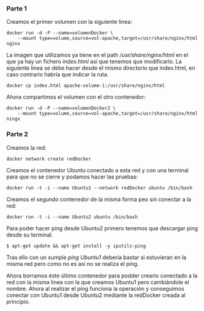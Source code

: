 ### Parte 1
Creamos el primer volumen con la siguiente linea:

```
docker run -d -P --name=volumenDocker \
    --mount type=volume,source=vol-apache,target=/usr/share/nginx/html nginx
```

La imagen que utilizamos ya tiene en el path */usr/share/nginx/html* en el que ya hay un fichero *index.html* así que tenemos que modificarlo. La siguiente linea se debe hacer desde el mismo directorio que index.html, en caso contrario habría que indicar la ruta.

```
docker cp index.html apache-volume-1:/usr/share/nginx/html
```

Ahora compartimos el volumen con el otro contenedor:

```
docker run -d -P --name=volumenDocker2 \
    --mount type=volume,source=vol-apache,target=/usr/share/nginx/html ningx
```

### Parte 2
Creamos la red:

```
docker network create redDocker
```

Creamos el contenedor Ubuntu conectado a esta red y con una terminal para que no se cierre y podamos hacer las pruebas:

```
docker run -t -i --name Ubuntu1 --network redDocker ubuntu /bin/bash
```

Creamos el segundo contenedor de la misma forma peo sin conectar a la red:

```
docker run -t -i --name Ubuntu2 ubuntu /bin/bash
```

Para poder hacer ping desde Ubuntu2 primero tenemos que descargar ping desde su terminal.
```
$ apt-get update && apt-get install -y iputils-ping
```
Tras ello con un sumple *ping Ubuntu1* debería bastar si estuvieran en la misma red pero como no es así no se realiza el ping.

Ahora borramos éste último contenedor para podder crearlo conectado a la red con la misma línea con la que creamos Ubuntu1 pero cambiándole el nombre. Ahora al realizar el ping funciona la operación y conseguimos conectar con Ubuntu1 desde Ubuntu2 mediante la redDocker creada al principio.
